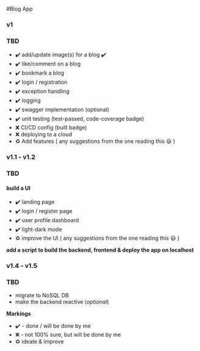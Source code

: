 #Blog App

### v1
### TBD
- :heavy_check_mark: add/update image(s) for a blog :heavy_check_mark:
- :heavy_check_mark: like/comment on a blog
- :heavy_check_mark: bookmark a blog
- :heavy_check_mark: login / registration
- :heavy_check_mark: exception handling
- :heavy_check_mark: logging
- :heavy_check_mark: swagger implementation (optional)
- :heavy_check_mark: unit testing (test-passed, code-coverage badge)
- :x: CI/CD config (built badge)
- :x: deploying to a cloud
- :recycle: Add features ( any suggestions from the one reading this :smiley: )


### v1.1 - v1.2
### TBD
#### build a UI
- :heavy_check_mark: landing page
- :heavy_check_mark: login / register page
- :heavy_check_mark: user profile dashboard
- :heavy_check_mark: light-dark mode
- :recycle: improve the UI ( any suggestions from the one reading this :smiley: )

**add a script to build the backend, frontend & deploy the app on localhost**


### v1.4 - v1.5
### TBD
- migrate to NoSQL DB
- make the backend reactive (*optional*)



**Markings**
- :heavy_check_mark: - done / will be done by me
- :x: - not 100% sure, but will be done by me
- :recycle: ideate & improve
